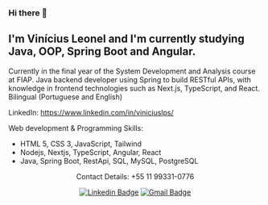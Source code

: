 ### Hi there 👋

## I'm Vinícius Leonel and I'm currently studying Java, OOP, Spring Boot and Angular. 

Currently in the final year of the System Development and Analysis course at FIAP.
Java backend developer using Spring to build RESTful APIs, with knowledge in frontend technologies such as Next.js, TypeScript, and React.
Bilingual (Portuguese and English)

LinkedIn: https://www.linkedin.com/in/viniciuslps/

Web development & Programming Skills:
- HTML 5, CSS 3, JavaScript, Tailwind
- Nodejs, Nextjs, TypeScript, Angular, React
- Java, Spring Boot, RestApi, SQL, MySQL, PostgreSQL

<!-- <p align="center">
  <img align="center" src="https://github-readme-stats.vercel.app/api/top-langs/?username=viniciusleonel&layout=compact&theme=radical"> 
</p> -->

<p align="center">
  Contact Details: +55 11 99331-0776 
</p>

<p align="center">
  <a href="https://www.linkedin.com/in/viniciuslps/" target="blank"><img alt="Linkedin Badge" src="https://img.shields.io/badge/-VINICIUSLPS%20-00BFFF?style=flat-square&logo=Linkedin&logoColor=white&link=https://www.linkedin.com/in/viniciuslps/"/></a>  
  <a href="mailto:viniciuslps.cms@gmail.com" target="blank">
    <img alt="Gmail Badge" src="https://img.shields.io/badge/-viniciuslps.cms@gmail.com-DC143C?style=flat-square&logo=Gmail&logoColor=white&link=mailto:viniciuslps.cms@gmail.com"/>
  </a>
</p>

<!--<p align="center">
  <img align="center" src="https://github-readme-stats.vercel.app/api?username=viniciusleonel&show_icons=true&theme=radical"> 
</p> -->

<!--outro tema favorito = tokyonight -->

